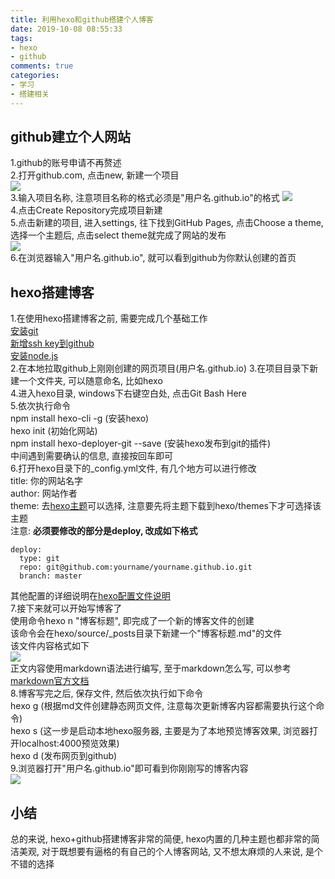 ```yaml
---
title: 利用hexo和github搭建个人博客
date: 2019-10-08 08:55:33
tags: 
- hexo
- github
comments: true
categories: 
- 学习
- 搭建相关
---
```

## github建立个人网站  
1.github的账号申请不再赘述  
2.打开github.com, 点击new, 新建一个项目  
![](1.png)  
3.输入项目名称, 注意项目名称的格式必须是"用户名.github.io"的格式
![](2.png)  
4.点击Create Repository完成项目新建  
5.点击新建的项目, 进入settings, 往下找到GitHub Pages, 点击Choose a theme, 选择一个主题后, 点击select theme就完成了网站的发布  
![](3.png)  
6.在浏览器输入"用户名.github.io", 就可以看到github为你默认创建的首页  

## hexo搭建博客  
1.在使用hexo搭建博客之前, 需要完成几个基础工作  
[安装git](https://git-scm.com/book/zh/v2/%E8%B5%B7%E6%AD%A5-%E5%AE%89%E8%A3%85-Git)  
[新增ssh key到github](https://help.github.com/cn/articles/adding-a-new-ssh-key-to-your-github-account)  
[安装node.js](http://www.runoob.com/nodejs/nodejs-install-setup.html)  
2.在本地拉取github上刚刚创建的网页项目(用户名.github.io)
3.在项目目录下新建一个文件夹, 可以随意命名, 比如hexo  
4.进入hexo目录, windows下右键空白处, 点击Git Bash Here  
5.依次执行命令  
npm install hexo-cli -g  (安装hexo)  
hexo init  (初始化网站)  
npm install hexo-deployer-git --save  (安装hexo发布到git的插件)  
中间遇到需要确认的信息, 直接按回车即可  
6.打开hexo目录下的_config.yml文件, 有几个地方可以进行修改  
title: 你的网站名字  
author: 网站作者  
theme: 去[hexo主题](https://hexo.io/themes/)可以选择, 注意要先将主题下载到hexo/themes下才可选择该主题  
注意: **必须要修改的部分是deploy, 改成如下格式**  
<!-- more -->
```
deploy:
  type: git
  repo: git@github.com:yourname/yourname.github.io.git
  branch: master
```
其他配置的详细说明在[hexo配置文件说明](https://hexo.io/docs/configuration.html)  
7.接下来就可以开始写博客了  
使用命令hexo n "博客标题", 即完成了一个新的博客文件的创建  
该命令会在hexo/source/_posts目录下新建一个"博客标题.md"的文件  
该文件内容格式如下  
![](4.png)  
正文内容使用markdown语法进行编写, 至于markdown怎么写, 可以参考[markdown官方文档](http://www.markdown.cn/)  
8.博客写完之后, 保存文件, 然后依次执行如下命令  
hexo g  (根据md文件创建静态网页文件, 注意每次更新博客内容都需要执行这个命令)  
hexo s  (这一步是启动本地hexo服务器, 主要是为了本地预览博客效果, 浏览器打开localhost:4000预览效果)  
hexo d (发布网页到github)  
9.浏览器打开"用户名.github.io"即可看到你刚刚写的博客内容  
![](5.png)  
## 小结  
总的来说, hexo+github搭建博客非常的简便, hexo内置的几种主题也都非常的简洁美观, 对于既想要有逼格的有自己的个人博客网站, 又不想太麻烦的人来说, 是个不错的选择


